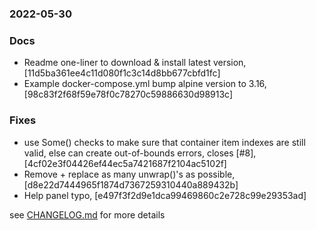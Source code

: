 ### 2022-05-30

### Docs
+ Readme one-liner to download & install latest version, [11d5ba361ee4c11d080f1c3c14d8bb677cbfd1fc]
+ Example docker-compose.yml bump alpine version to 3.16, [98c83f2f68f59e78f0c78270c59886630d98913c]

### Fixes
+ use Some() checks to make sure that container item indexes are still valid, else can create out-of-bounds errors, closes [#8], [4cf02e3f04426ef44ec5a7421687f2104ac5102f]
+ Remove + replace as many unwrap()'s as possible, [d8e22d7444965f1874d7367259310440a889432b]
+ Help panel typo, [e497f3f2d9e1dca99469860c2e728c99e29353ad]


see <a href='https://github.com/mrjackwills/oxker/blob/main/CHANGELOG.md'>CHANGELOG.md</a> for more details

